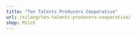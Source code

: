 ```yaml
---
title: "Ten Talents Producers Cooperative"
url: /silang/ten-talents-producers-cooperative/
shop: Milch
---
```

